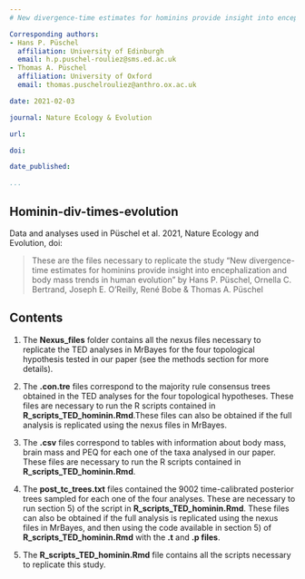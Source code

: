 ```yaml
---
# New divergence-time estimates for hominins provide insight into encephalization and body mass trends in human evolution #

Corresponding authors:
- Hans P. Püschel
  affiliation: University of Edinburgh
  email: h.p.puschel-rouliez@sms.ed.ac.uk
- Thomas A. Püschel 
  affiliation: University of Oxford
  email: thomas.puschelrouliez@anthro.ox.ac.uk 

date: 2021-02-03

journal: Nature Ecology & Evolution

url: 

doi: 

date_published: 

...
```


## Hominin-div-times-evolution ##

Data and analyses used in Püschel et al. 2021, Nature Ecology and Evolution, doi:

>These are the files necessary to replicate the study “New divergence-time estimates for hominins provide insight into encephalization and body mass trends in human evolution” by Hans P. Püschel, Ornella C. Bertrand, Joseph E. O’Reilly, René Bobe & Thomas A. Püschel

## Contents ##

1) The **Nexus_files** folder contains all the nexus files necessary to replicate the TED analyses in MrBayes for the four topological hypothesis tested in our paper (see the methods section for more details). 

2) The **.con.tre** files correspond to the majority rule consensus trees obtained in the TED analyses for the four topological hypotheses. These files are necessary to run the R scripts contained in **R_scripts_TED_hominin.Rmd**.These files can also be obtained if the full analysis is replicated using the nexus files in MrBayes.

3) The **.csv** files correspond to tables with information about body mass, brain mass and PEQ for each one of the taxa analysed in our paper. These files are necessary to run the R scripts contained in **R_scripts_TED_hominin.Rmd**.

4) The **post_tc_trees.txt** files contained the 9002 time-calibrated posterior trees sampled for each one of the four analyses. These are necessary to run section 5) of the script in **R_scripts_TED_hominin.Rmd**. These files can also be obtained if the full analysis is replicated using the nexus files in MrBayes, and then using the code available in section 5) of **R_scripts_TED_hominin.Rmd** with the **.t** and **.p files**. 

5) The **R_scripts_TED_hominin.Rmd** file contains all the scripts necessary to replicate this study.
